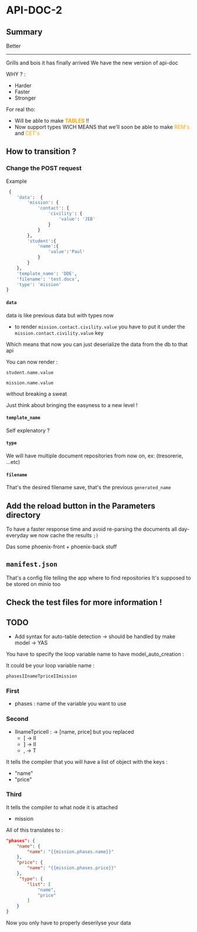 # API-DOC-2

## Summary

Better

---

Grills and bois it has finally arrived 
We have the new version of api-doc

WHY ? :
* Harder
* Faster
* Stronger

For real tho:

* Will be able to make <span style="color:orange;">**TABLES**</span> !!
* Now support types WICH MEANS that we'll soon be able to make <span style="color:orange;">REM's</span> and <span style="color:orange;">CET's</span>


## How to transition ?

### Change the POST request

Example

```python
 {
    'data':  {
        'mission': {
            'contact': {
                'civility': {
                    'value': 'JEB'
                }
            }
        },
        'student':{
            'name':{
                'value':'Paul'
            }
        }
    },
    'template_name': 'DDE',
    'filename': 'test.docx',
    'type': 'mission'
}
```
#### `data` 

data is like previous data but with types now

* to render `mission.contact.civility.value` you have to put it under the `mission.contact.civility.value` key

Which means that now you can just deserialize the data from the db to that api

You can now render :

`student.name.value`

`mission.name.value`

without breaking a sweat

Just think about bringing the easyness to a new level !

#### `template_name`

Self explenatory ?

#### `type` 

We will have multiple document repositories from now on, ex: (tresorerie, ...etc)

#### `filename` 

That's the desired filename save, that's the previous `generated_name`

## Add the reload button in the Parameters directory

To have a faster response time and avoid re-parsing the documents all day- everyday we now cache the results `;)`

Das some phoenix-front + phoenix-back stuff




## `manifest.json`

That's a config file telling the app where to find repositories
It's supposed to be stored on minio too

## Check the test files for more information !


## TODO 

- Add syntax for auto-table detection -> should be handled by make model -> YAS

You have to specify the loop variable name to have model_auto_creation :

It could be your loop variable name : 

`phasesIInameTpriceIImission`

### First

* phases : name of the variable you want to use


### Second

* IInameTpriceII : -> [name, price] but you replaced 
    * [ -> II 
    * ] -> II 
    * , -> T

It tells the compiler that you will have a list of object with the keys :

* "name"
* "price"

### Third

It tells the compiler to what node it is attached

* mission

All of this translates to :
```json
"phases": {
    "name": {
        "name": "{{mission.phases.name}}"
    },
    "price": {
        "name": "{{mission.phases.price}}"
    },
     "type": {
        "list": [
            "name",
            "price"
        ]
    }
}
```

Now you only have to properly deserilyse your data